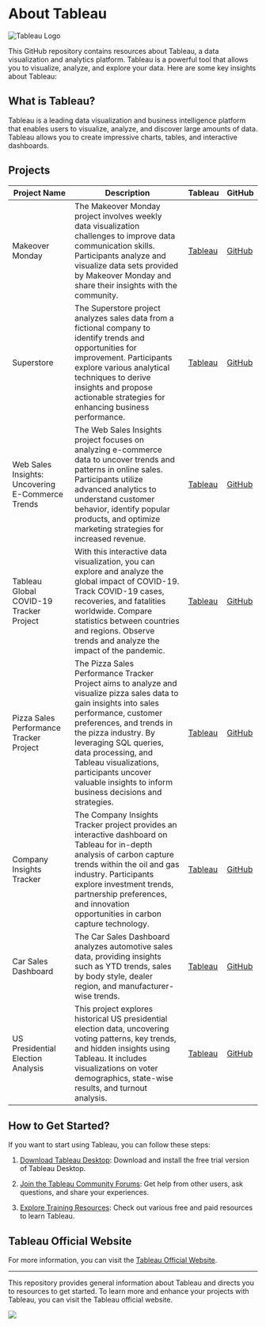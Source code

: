 # About Tableau

![Tableau Logo](https://github.com/huseyincenik/tableau/assets/127469334/27692066-d470-48e9-8ccd-8f744b092d3f)


This GitHub repository contains resources about Tableau, a data visualization and analytics platform. Tableau is a powerful tool that allows you to visualize, analyze, and explore your data. Here are some key insights about Tableau:

## What is Tableau?

Tableau is a leading data visualization and business intelligence platform that enables users to visualize, analyze, and discover large amounts of data. Tableau allows you to create impressive charts, tables, and interactive dashboards.


## Projects
| Project Name                                               | Description                                                                                           | Tableau | GitHub |
|-----------------------------------------------------------|-------------------------------------------------------------------------------------------------------|--------|--------|
| Makeover Monday                                           | The Makeover Monday project involves weekly data visualization challenges to improve data communication skills. Participants analyze and visualize data sets provided by Makeover Monday and share their insights with the community. | [Tableau](https://public.tableau.com/app/profile/huseyincenik/vizzes) | [GitHub](https://github.com/huseyincenik/tableau/tree/main/Projects/Dashboard/Makeover%20Monday) |
| Superstore                                                | The Superstore project analyzes sales data from a fictional company to identify trends and opportunities for improvement. Participants explore various analytical techniques to derive insights and propose actionable strategies for enhancing business performance. | [Tableau](https://public.tableau.com/app/profile/huseyincenik/viz/SuperstoreDashboard_16922143809300/Dashboard1) | [GitHub](https://github.com/huseyincenik/tableau/tree/main/Projects/Dashboard/Superstore) |
| Web Sales Insights: Uncovering E-Commerce Trends          | The Web Sales Insights project focuses on analyzing e-commerce data to uncover trends and patterns in online sales. Participants utilize advanced analytics to understand customer behavior, identify popular products, and optimize marketing strategies for increased revenue. | [Tableau](https://public.tableau.com/app/profile/huseyincenik/viz/WebSalesInsightsUncoveringE-CommerceTrends/WebSalesInsightsUncoveringE-CommerceTrends) | [GitHub](https://github.com/huseyincenik/tableau/tree/main/Projects/Dashboard/Web%20Sales%20Insights%3A%20Uncovering%20E-Commerce%20Trends) |
| Tableau Global COVID-19 Tracker Project                    | With this interactive data visualization, you can explore and analyze the global impact of COVID-19. Track COVID-19 cases, recoveries, and fatalities worldwide. Compare statistics between countries and regions. Observe trends and analyze the impact of the pandemic. | [Tableau](https://public.tableau.com/app/profile/huseyincenik/viz/GlobalCOVID-19Tracker_16939443637040/WithoutContainer) | [GitHub](https://github.com/huseyincenik/tableau/tree/main/Projects/Global%20COVID%20-%2019%20Tracker) |
| Pizza Sales Performance Tracker Project                    | The Pizza Sales Performance Tracker Project aims to analyze and visualize pizza sales data to gain insights into sales performance, customer preferences, and trends in the pizza industry. By leveraging SQL queries, data processing, and Tableau visualizations, participants uncover valuable insights to inform business decisions and strategies. | [Tableau](https://public.tableau.com/app/profile/huseyincenik/viz/PizzaSalesPerformanceTracker/Home) | [GitHub](https://github.com/huseyincenik/tableau/tree/main/Projects/Pizza%20Sales%20(%20Tableau%20%26%20SQL%20)%20) |
| Company Insights Tracker                                   | The Company Insights Tracker project provides an interactive dashboard on Tableau for in-depth analysis of carbon capture trends within the oil and gas industry. Participants explore investment trends, partnership preferences, and innovation opportunities in carbon capture technology. | [Tableau](https://public.tableau.com/app/profile/huseyincenik/viz/CompanyInsightsTracker/Introduction) | [GitHub](https://github.com/huseyincenik/tableau/tree/main/Projects/Dashboard/company_insights_tracker) |
| Car Sales Dashboard | The Car Sales Dashboard analyzes automotive sales data, providing insights such as YTD trends, sales by body style, dealer region, and manufacturer-wise trends. | [Tableau](https://public.tableau.com/app/profile/huseyincenik/vizzes)                         | [GitHub](https://github.com/huseyincenik/tableau/tree/main/Projects/Dashboard/car_sales_dashboard)
| US Presidential Election Analysis | This project explores historical US presidential election data, uncovering voting patterns, key trends, and hidden insights using Tableau. It includes visualizations on voter demographics, state-wise results, and turnout analysis. | [Tableau](https://public.tableau.com/app/profile/huseyincenik/viz/HowHaveTheStatesVoted/Dashboard1) | [GitHub](https://github.com/huseyincenik/tableau/tree/main/Projects/Dashboard/us_presidential_election) |


## How to Get Started?

If you want to start using Tableau, you can follow these steps:

1. [Download Tableau Desktop](https://www.tableau.com/trial/download-tableau): Download and install the free trial version of Tableau Desktop.

2. [Join the Tableau Community Forums](https://community.tableau.com/welcome): Get help from other users, ask questions, and share your experiences.

3. [Explore Training Resources](https://www.tableau.com/learn/training): Check out various free and paid resources to learn Tableau.

## Tableau Official Website

For more information, you can visit the [Tableau Official Website](https://www.tableau.com/).





---

This repository provides general information about Tableau and directs you to resources to get started. To learn more and enhance your projects with Tableau, you can visit the Tableau official website.



[![](https://visitcount.itsvg.in/api?id=huseyincenik.tableau&label=Visiter%20Count&color=10&icon=9&pretty=false)](https://visitcount.itsvg.in)


